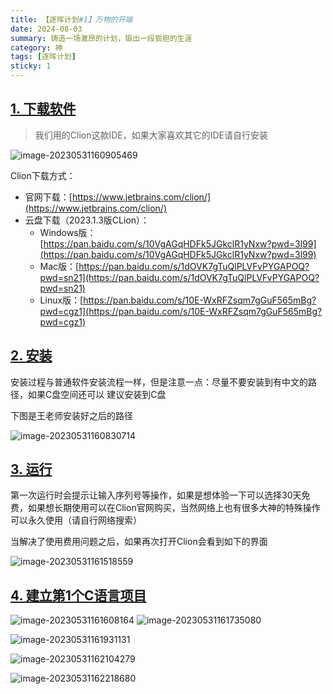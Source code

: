 ```yaml
---
title: 【逐晖计划#1】万物的开端
date: 2024-08-03
summary: 铸造一场激昂的计划，锻出一段尝胆的生涯
category: 神
tags: [逐晖计划]
sticky: 1
---
```


## [1. 下载软件](https://doc.itprojects.cn/0004.zhishi.c/0002.doc/index.html#/1.01.env?id=_1-%e4%b8%8b%e8%bd%bd%e8%bd%af%e4%bb%b6)

> 我们用的Clion这款IDE，如果大家喜欢其它的IDE请自行安装

![image-20230531160905469](https://doc.itprojects.cn/0004.zhishi.c/0002.doc/assets/image-20230531160905469.png)

Clion下载方式：

- 官网下载：[https://www.jetbrains.com/clion/](https://www.jetbrains.com/clion/)
- 云盘下载（2023.1.3版CLion）：
  - Windows版：[https://pan.baidu.com/s/10VgAGqHDFk5JGkclR1yNxw?pwd=3l99](https://pan.baidu.com/s/10VgAGqHDFk5JGkclR1yNxw?pwd=3l99)
  - Mac版：[https://pan.baidu.com/s/1dOVK7gTuQlPLVFvPYGAPOQ?pwd=sn21](https://pan.baidu.com/s/1dOVK7gTuQlPLVFvPYGAPOQ?pwd=sn21)
  - Linux版：[https://pan.baidu.com/s/10E-WxRFZsqm7gGuF565mBg?pwd=cgz1](https://pan.baidu.com/s/10E-WxRFZsqm7gGuF565mBg?pwd=cgz1)

## [2. 安装](https://doc.itprojects.cn/0004.zhishi.c/0002.doc/index.html#/1.01.env?id=_2-%e5%ae%89%e8%a3%85)

安装过程与普通软件安装流程一样，但是注意一点：尽量不要安装到有中文的路径，如果C盘空间还可以 建议安装到C盘

下图是王老师安装好之后的路径

![image-20230531160830714](https://doc.itprojects.cn/0004.zhishi.c/0002.doc/assets/image-20230531160830714.png)

## [3. 运行](https://doc.itprojects.cn/0004.zhishi.c/0002.doc/index.html#/1.01.env?id=_3-%e8%bf%90%e8%a1%8c)

第一次运行时会提示让输入序列号等操作，如果是想体验一下可以选择30天免费，如果想长期使用可以在Clion官网购买，当然网络上也有很多大神的特殊操作可以永久使用（请自行网络搜索）

当解决了使用费用问题之后，如果再次打开Clion会看到如下的界面

![image-20230531161518559](https://doc.itprojects.cn/0004.zhishi.c/0002.doc/assets/image-20230531161518559.png)

## [4. 建立第1个C语言项目](https://doc.itprojects.cn/0004.zhishi.c/0002.doc/index.html#/1.01.env?id=_4-%e5%bb%ba%e7%ab%8b%e7%ac%ac1%e4%b8%aac%e8%af%ad%e8%a8%80%e9%a1%b9%e7%9b%ae)

![image-20230531161608164](https://doc.itprojects.cn/0004.zhishi.c/0002.doc/assets/image-20230531161608164.png) ![image-20230531161735080](https://doc.itprojects.cn/0004.zhishi.c/0002.doc/assets/image-20230531161735080.png)

![image-20230531161931131](https://doc.itprojects.cn/0004.zhishi.c/0002.doc/assets/image-20230531161931131.png)

![image-20230531162104279](https://doc.itprojects.cn/0004.zhishi.c/0002.doc/assets/image-20230531162104279.png)

![image-20230531162218680](https://doc.itprojects.cn/0004.zhishi.c/0002.doc/assets/image-20230531162218680.png)
